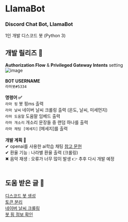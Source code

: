 # LlamaBot

### Discord Chat Bot, LlamaBot <br/>
1인 개발 디스코드 봇 (Python 3) <br/>

## 개발 릴리즈 📜
**Authorization Flow** & **Privileged Gateway Intents** setting <br/>
![image](https://github.com/eukkcha/LlamaBot/assets/127178816/4a8edd50-27c6-45c7-995b-ccf4ea92bce7) <br/> <br/>
**BOT USERNAME** <br/>
`라마봇#5334` <br/> <br/>
**명령어 ✅** <br/>
`라마 핑` 봇 핑ms 출력 <br/>
`라마 날씨` 네이버 날씨 크롤링 출력 (온도, 날씨, 미세먼지) <br/>
`라마 도움말` 도움말 임베드 출력 <br/>
`라마 개소리` 개소리 문장들 중 랜덤 하나를 출력 <br/>
`라마 채팅 [메세지]` [메세지]를 출력 <br/> <br/>
**개발 계획 🔧** <br/>
✔ openai를 사용한 ai학습 채팅 [참고 문헌](https://syerco0.com/33) <br/> 
✔ 환율 기능 : 나라별 환율 출력 (크롤링) <br/> 
✖ 음악 재생 : 오류가 너무 많이 발생 👉 추후 다시 개발 예정 <br/> <br/> 

## 도움 받은 글 🙏 <br/>
[디스코드 봇 생성](https://jhoplin7259.tistory.com/91) <br/>
[토큰 분리](https://lektion-von-erfolglosigkeit.tistory.com/92) <br/>
[네이버 날씨 크롤링](https://wikidocs.net/35949) <br/>
[봇 핑 정보 확인](https://www.koreaminecraft.net/dev/1409676) <br/> <br/>

